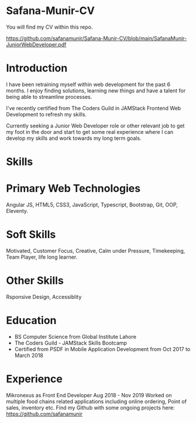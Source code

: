 # Safana-Munir-CV
You will find my CV within this repo.

https://github.com/safanamunir/Safana-Munir-CV/blob/main/SafanaMunir-JuniorWebDeveloper.pdf


# Introduction
I have been retraining myself within web development for the past 6 months. I enjoy finding solutions, learning new things and have a talent for being able to streamline
processes.

I've recently certified from The Coders Guild in JAMStack Frontend Web Development to refresh my skills.

Currently seeking a Junior Web Developer role or other relevant job to get my foot in the door and start to get some real experience where I can develop my skills and
work towards my long term goals.

# Skills
# Primary Web Technologies
Angular JS, HTML5, CSS3, JavaScript, Typescript, Bootstrap, Git, OOP, Eleventy.

# Soft Skills
Motivated, Customer Focus, Creative, Calm under Pressure, Timekeeping, Team Player, life long learner.

# Other Skills
Rsponsive Design, Accessiblity

# Education
- BS Computer Science from Global Institute Lahore
- The Coders Guild - JAMStack Skills Bootcamp
- Certified from PSDF in Mobile Application Development
from Oct 2017 to March 2018

# Experience
Mikronexus as Front End Developer
Aug 2018 - Nov 2019
Worked on multiple food chains related applications
including online ordering, Point of sales, inventory etc.
Find my Github with some ongoing projects here:
https://github.com/safanamunir



